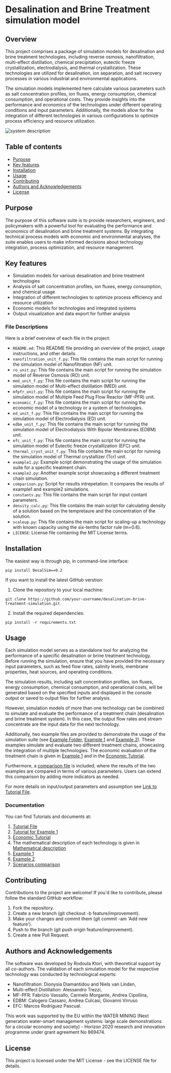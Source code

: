 # Desalination and Brine Treatment simulation model

 
## Overview 
This project comprises a package of simulation models for desalination and brine treatment technologies, including reverse osmosis, nanofiltration, multi-effect distillation, chemical precipitation, eutectic freeze crystallization, electrodialysis, and thermal crystallization. These technologies are utilized for desalination, ion separation, and salt recovery processes in various industrial and environmental applications.

The simulation models implemented here calculate various parameters such as salt concentration profiles, ion fluxes, energy consumption, chemical consumption, and operational costs. They provide insights into the performance and economics of the technologies under different operating conditions and input parameters. Additionally, the models allow for the integration of different technologies in various configurations to optimize process efficiency and resource utilization.

![system description](https://github.com/rodoulak/Desalination-and-Brine-Treatment-Simulation-/assets/150446818/bb10e07d-b878-45c8-878a-0c56222546cf)

## Table of contents
* [Purpose](#purpose)
* [Key features](#key-features)
* [Installation](#installation)
* [Usage](#usage)
* [Contributing](#contributing)
* [Authors and Acknowledgements](#authors-and-acknowledgements)
* [License](#license)

## Purpose 
The purpose of this software suite is to provide researchers, engineers, and policymakers with a powerful tool for evaluating the performance and economics of desalination and brine treatment systems. By integrating technical process models with economic and environmental analyses, the suite enables users to make informed decisions about technology integration, process optimization, and resource management.


## Key features 
- Simulation models for various desalination and brine treatment technologies
- Analysis of salt concentration profiles, ion fluxes, energy consumption, and chemical usage
- Integration of different technologies to optimize process efficiency and resource utilization
- Economic models for technologies and integrated systems 
- Output visualization and data export for further analysis 

### File Descriptions

Here is a brief overview of each file in the project:

- `README.md`: This README file providing an overview of the project, usage instructions, and other details.
- `nanofiltration_unit_f.py`: This file contains the main script for running the simulation model of Nanofiltration (NF) unit.
- `ro_unit.py`: This file contains the main script for running the simulation model of Reverse Osmosis (RO) unit.
- `med_unit_f.py`: This file contains the main script for running the simulation model of Multi-effect distillation (MED) unit.
- `mfpfr_unit.py`: This file contains the main script for running the simulation model of Multiple Feed Plug Flow Reactor (MF-PFR) unit.
- `economic_f.py`: This file contains the main script for running the economic model of a technology or a system of technologies.
- `ed_unit_f.py`: This file contains the main script for running the simulation model of Electrodialysis (ED) unit.
- `edbm_unit_f.py`: This file contains the main script for running the simulation model of Electrodialysis With Bipolar Membranes (EDBM) unit.
- `efc_unit_f.py`: This file contains the main script for running the simulation model of Eutectic freeze crystallization (EFC) unit.
- `thermal_cryst_unit_f.py`: This file contains the main script for running the simulation model of Thermal crystallizer (Tcr) unit.
- `example1.py`: Example script demonstrating the usage of the simulation suite for a specific treatment chain.
- `example2.py`: Another example script showcasing a different treatment chain simulation.
- `comparison.py`: Script for results intrepetation. It compares the results of example1 and example2 simulations.
- `constants.py`: This file contains the main script for input contant parameters.
- `density_calc.py`: This file contains the main script for calculating density of a solution based on the tempretaure and the concentration of the solution.
- `scaleup.py`: This file contains the main script for scaling-up a technology with known capacity using the six-tenths factor rule (m=0.6).
- `LICENSE`: License file containing the MIT License terms.

## Installation  
The easiest way is through pip, in command-line interface:   
```
pip install DesalSim==0.2
```

If you want to install the latest GitHub verstion:
1. Clone the repository to your local machine:
```
git clone https://github.com/your-username/desalination-brine-treatment-simulation.git
```
2. Install the required dependencies:
 ```
pip install -r requirements.txt
 ```

## Usage 
Each simulation model serves as a standalone tool for analyzing the performance of a specific desalination or brine treatment technology. Before running the simulation, ensure that you have provided the necessary input parameters, such as feed flow rates, salinity levels, membrane properties, heat sources, and operating conditions.

The simulation results, including salt concentration profiles, ion fluxes, energy consumption, chemical consumption, and operational costs, will be generated based on the specified inputs and displayed in the console output or saved to output files for further analysis.

However, simulation models of more than one technology can be combined to simulate and evaluate the performance of a treatment chain (desalination and brine treatment system). In this case, the output flow rates and stream concentrate are the input data for the next technology. 

Additionally, two example files are provided to demonstrate the usage of the simulation suite (see [Example Folder](example), [Example 1](example/example_1.py) and [Example 2](example/example_2.py)). These examples simulate and evaluate two different treatment chains, showcasing the integration of multiple technologies. The economic evaluation of the treatment chain is given in [Example 1](example/example_1.py) and in the [Economic Tutorial](example/Economic_Tutorial.md). 

Furthermore, a [comparison file](example/comparison.py) is included, where the results of the two examples are compared in terms of various parameters. Users can extend this comparison by adding more indicators as needed.

For more details on input/output parameters and assumption see [Link to Tutorial File](example/Tutorial.md).

### Documentation 
You can find Tutorials and documents at: 
1. [Tutorial File](example/Tutorial.md)
2. [Tutorial for Example 1](example/Example_1_Tutorial.md)
3. [Economic Tutorial](example/Economic_Tutorial.md)
4. The mathematical description of each technology is given in [Mathematical description](paper/Mathematical_description.pdf)
5. [Example 1](example/example_1.py)
6. [Example 2](example/example_2.py)
7. [Scenarios comparison](example/comparison.py)


## Contributing
Contributions to the project are welcome! If you'd like to contribute, please follow the standard GitHub workflow:
1. Fork the repository.
2. Create a new branch (git checkout -b feature/improvement).
3. Make your changes and commit them (git commit -am 'Add new feature').
4. Push to the branch (git push origin feature/improvement).
5. Create a new Pull Request.

## Authors and Acknowledgements
The software was developed by Rodoula Ktori, with theoretical support by all co-authors. The validation of each simulation model for the respective technology was conducted by technological experts: 
- Nanofiltration: Dionysia Diamantidou and Niels van Linden,
- Multi-effect Distillation: Alessandro Trezzi,
- MF-PFR: Fabrizio Vassallo, Carmelo Morgante, Andrea Cipollina,
- EDBM: Calogero Cassaro, Andrea Culcasi, Giovanni Virruso
- EFC: Marcos Rodriguez Pascual.

This work was supported by the EU within the WATER MINING (Next generation water-smart management systems: large scale demonstrations for a circular economy and society) - Horizon 2020 research and innovation programme under grant agreement No 869474.

## License
This project is licensed under the MIT License - see the LICENSE file for details.

